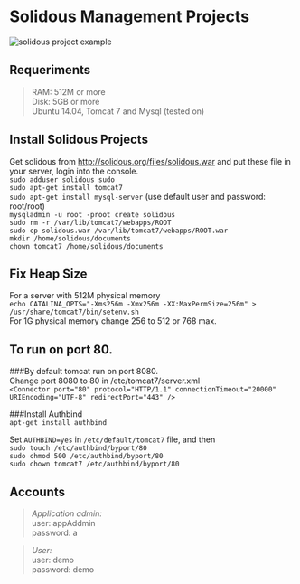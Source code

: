 Solidous Management Projects
==================================================================
![solidous project example](http://www.solidous.org/images/solidous.png)

Requeriments
------------------------------------------------------------------
>RAM: 512M or more  
Disk: 5GB or more  
Ubuntu 14.04, Tomcat 7 and Mysql (tested on)  

Install Solidous Projects
------------------------------------------------------------------
Get solidous from <http://solidous.org/files/solidous.war> and put these file in your server, login into the console.  
``sudo adduser solidous sudo``  
``sudo apt-get install tomcat7``  
``sudo apt-get install mysql-server`` (use default user and password: root/root)  
``mysqladmin -u root -proot create solidous``  
``sudo rm -r /var/lib/tomcat7/webapps/ROOT``  
``sudo cp solidous.war /var/lib/tomcat7/webapps/ROOT.war``  
``mkdir /home/solidous/documents``  
``chown tomcat7 /home/solidous/documents``  

Fix Heap Size
------------------------------------------------------------------
For a server with 512M physical memory  
``echo CATALINA_OPTS="-Xms256m -Xmx256m -XX:MaxPermSize=256m" > /usr/share/tomcat7/bin/setenv.sh``  
For 1G physical memory change 256 to 512 or 768 max.  

To run on port 80.
------------------------------------------------------------------

###By default tomcat run on port 8080.  
Change port 8080 to 80 in /etc/tomcat7/server.xml  
``<Connector port="80" protocol="HTTP/1.1" connectionTimeout="20000" URIEncoding="UTF-8" redirectPort="443" />``  

###Install Authbind  
``apt-get install authbind``  

Set ``AUTHBIND=yes`` in ``/etc/default/tomcat7`` file, and then  
``sudo touch /etc/authbind/byport/80``  
``sudo chmod 500 /etc/authbind/byport/80``  
``sudo chown tomcat7 /etc/authbind/byport/80``  

Accounts
----------------------------------------------------------------------
>*Application admin:*   
user: appAddmin  
password: a  

>*User:*  
user: demo  
password: demo  
